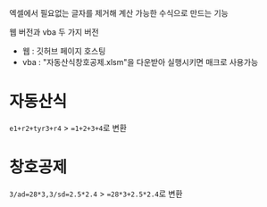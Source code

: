 엑셀에서 필요없는 글자를 제거해 계산 가능한 수식으로 만드는 기능

웹 버전과 vba 두 가지 버전 
* 웹 : 깃허브 페이지 호스팅
* vba : "자동산식창호공제.xlsm"을 다운받아 실행시키면 매크로 사용가능

# 자동산식

`e1+r2+tyr3+r4` > `=1+2+3+4`로 변환

# 창호공제

`3/ad=28*3,3/sd=2.5*2.4` > `=28*3+2.5*2.4`로 변환
